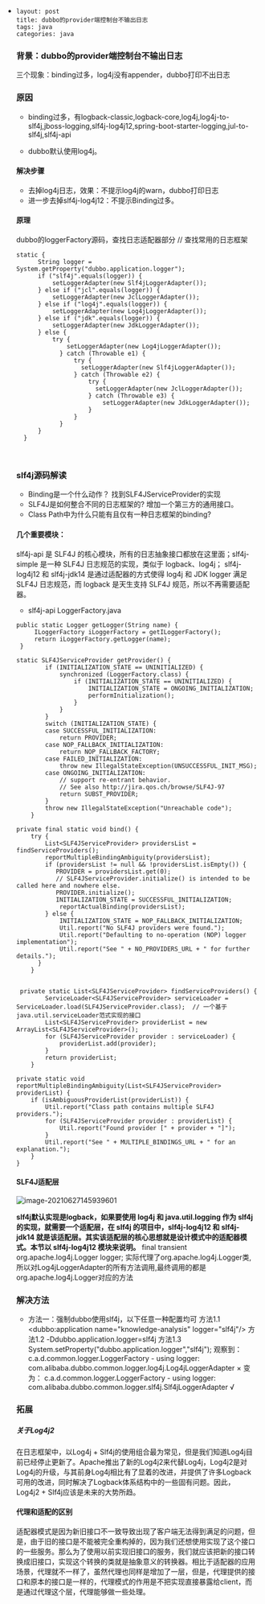 - ```
  layout: post
  title: dubbo的provider端控制台不输出日志
  tags: java
  categories: java
  ```

  ### 背景：dubbo的provider端控制台不输出日志

  三个现象：binding过多，log4j没有appender，dubbo打印不出日志

  ### 原因

  - binding过多，有logback-classic,logback-core,log4j,log4j-to-slf4j,jboss-logging,slf4j-log4j12,spring-boot-starter-logging,jul-to-slf4j,slf4j-api

  - dubbo默认使用log4j。

  #### 解决步骤

  - 去掉log4j日志，效果：不提示log4j的warn，dubbo打印日志
  - 进一步去掉slf4j-log4j12：不提示Binding过多。

  #### 原理

  dubbo的loggerFactory源码，查找日志适配器部分
  // 查找常用的日志框架

  ```
  static {
  	    String logger = System.getProperty("dubbo.application.logger");
  	    if ("slf4j".equals(logger)) {
      		setLoggerAdapter(new Slf4jLoggerAdapter());
      	} else if ("jcl".equals(logger)) {
      		setLoggerAdapter(new JclLoggerAdapter());
      	} else if ("log4j".equals(logger)) {
      		setLoggerAdapter(new Log4jLoggerAdapter());
      	} else if ("jdk".equals(logger)) {
      		setLoggerAdapter(new JdkLoggerAdapter());
      	} else {
      		try {
      			setLoggerAdapter(new Log4jLoggerAdapter());
              } catch (Throwable e1) {
                  try {
                  	setLoggerAdapter(new Slf4jLoggerAdapter());
                  } catch (Throwable e2) {
                      try {
                      	setLoggerAdapter(new JclLoggerAdapter());
                      } catch (Throwable e3) {
                          setLoggerAdapter(new JdkLoggerAdapter());
                      }
                  }
              }
      	}
  	}
  ```

  ​	

  ### slf4j源码解读

  - Binding是一个什么动作？  找到SLF4JServiceProvider的实现
  - SLF4J是如何整合不同的日志框架的?  增加一个第三方的通用接口。
  - Class Path中为什么只能有且仅有一种日志框架的binding?

  #### 几个重要模块：

  slf4j-api 是 SLF4J 的核心模块，所有的日志抽象接口都放在这里面；slf4j-simple 是一种 SLF4J 日志规范的实现，类似于 logback、log4j； slf4j-log4j12 和 slf4j-jdk14 是通过适配器的方式使得 log4j 和 JDK logger 满足 SLF4J 日志规范，而 logback 是天生支持 SLF4J 规范，所以不再需要适配器。

  - slf4j-api   LoggerFactory.java

  ``` 
  public static Logger getLogger(String name) {
       ILoggerFactory iLoggerFactory = getILoggerFactory();
       return iLoggerFactory.getLogger(name);
   }
  
  static SLF4JServiceProvider getProvider() {
          if (INITIALIZATION_STATE == UNINITIALIZED) {
              synchronized (LoggerFactory.class) {
                  if (INITIALIZATION_STATE == UNINITIALIZED) {
                      INITIALIZATION_STATE = ONGOING_INITIALIZATION;
                      performInitialization();
                  }
              }
          }
          switch (INITIALIZATION_STATE) {
          case SUCCESSFUL_INITIALIZATION:
              return PROVIDER;
          case NOP_FALLBACK_INITIALIZATION:
              return NOP_FALLBACK_FACTORY;
          case FAILED_INITIALIZATION:
              throw new IllegalStateException(UNSUCCESSFUL_INIT_MSG);
          case ONGOING_INITIALIZATION:
              // support re-entrant behavior.
              // See also http://jira.qos.ch/browse/SLF4J-97
              return SUBST_PROVIDER;
          }
          throw new IllegalStateException("Unreachable code");
      }
  
  private final static void bind() {
      try {
          List<SLF4JServiceProvider> providersList = findServiceProviders();
          reportMultipleBindingAmbiguity(providersList);
          if (providersList != null && !providersList.isEmpty()) {
             PROVIDER = providersList.get(0);
             // SLF4JServiceProvider.initialize() is intended to be called here and nowhere else.
             PROVIDER.initialize();
             INITIALIZATION_STATE = SUCCESSFUL_INITIALIZATION;
              reportActualBinding(providersList);
          } else {
              INITIALIZATION_STATE = NOP_FALLBACK_INITIALIZATION;
              Util.report("No SLF4J providers were found.");
              Util.report("Defaulting to no-operation (NOP) logger implementation");
              Util.report("See " + NO_PROVIDERS_URL + " for further details.");
  		}
      }
  
  
   private static List<SLF4JServiceProvider> findServiceProviders() {
          ServiceLoader<SLF4JServiceProvider> serviceLoader = ServiceLoader.load(SLF4JServiceProvider.class);  // 一个基于java.util.serviceLoader范式实现的接口
          List<SLF4JServiceProvider> providerList = new ArrayList<SLF4JServiceProvider>();
          for (SLF4JServiceProvider provider : serviceLoader) {
              providerList.add(provider);
          }
          return providerList;
      }
  
  private static void reportMultipleBindingAmbiguity(List<SLF4JServiceProvider> providerList) {
      if (isAmbiguousProviderList(providerList)) {
          Util.report("Class path contains multiple SLF4J providers.");
          for (SLF4JServiceProvider provider : providerList) {
              Util.report("Found provider [" + provider + "]");
          }
          Util.report("See " + MULTIPLE_BINDINGS_URL + " for an explanation.");
      }
  }
  ```

  

  #### SLF4J适配层

  ![image-20210627145939601](./img/image-20210627145939601.png)

  **slf4j默认实现是logback，如果要使用 log4j 和 java.util.logging 作为 slf4j 的实现，就需要一个适配层，在 slf4j 的项目中，slf4j-log4j12 和 slf4j-jdk14 就是该适配层。其实该适配层的核心思想就是设计模式中的适配器模式。本节以 slf4j-log4j12 模块来说明。**
   final transient org.apache.log4j.Logger logger;  实际代理了org.apache.log4j.Logger类,所以对Log4jLoggerAdapter的所有方法调用,最终调用的都是org.apache.log4j.Logger对应的方法

  

  ### 解决方法

  - 方法一：强制dubbo使用slf4j，以下任意一种配置均可
    方法1.1  <dubbo:application name="knowledge-analysis" logger="slf4j"/>
    方法1.2 -Ddubbo.application.logger=slf4j
    方法1.3  System.setProperty("dubbo.application.logger","slf4j");
    观察到：
    c.a.d.common.logger.LoggerFactory - using logger: com.alibaba.dubbo.common.logger.log4j.Log4jLoggerAdapter  ×
    变为：
    c.a.d.common.logger.LoggerFactory - using logger: com.alibaba.dubbo.common.logger.slf4j.Slf4jLoggerAdapter  √

  ### 拓展

  ##### 关于Log4j2

  在日志框架中，以Log4j + Slf4j的使用组合最为常见，但是我们知道Log4j目前已经停止更新了。Apache推出了新的Log4j2来代替Log4j，Log4j2是对Log4j的升级，与其前身Log4j相比有了显着的改进，并提供了许多Logback可用的改进，同时解决了Logback体系结构中的一些固有问题。因此，Log4j2 + Slf4j应该是未来的大势所趋。

  #### 代理和适配的区别

  适配器模式是因为新旧接口不一致导致出现了客户端无法得到满足的问题，但是，由于旧的接口是不能被完全重构掉的，因为我们还想使用实现了这个接口的一些服务。那么为了使用以前实现旧接口的服务，我们就应该把新的接口转换成旧接口，实现这个转换的类就是抽象意义的转换器。相比于适配器的应用场景，代理就不一样了，虽然代理也同样是增加了一层，但是，代理提供的接口和原本的接口是一样的，代理模式的作用是不把实现直接暴露给client，而是通过代理这个层，代理能够做一些处理。